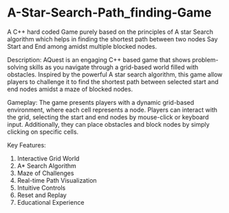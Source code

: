 # A-Star-Search-Path_finding-Game
A C++ hard coded Game purely based on the principles of A star Search algorithm which helps in finding the shortest path between two nodes Say Start and End among amidst multiple blocked nodes.



Description:                                                                                                                                 AQuest is an engaging C++ based game that shows problem-solving skills as you navigate through a grid-based world filled with obstacles. Inspired by the powerful A star search algorithm, this game allow players to challenge it to find the shortest path between selected start and end nodes amidst a maze of blocked nodes.                                                                                   



Gameplay:
The game presents players with a dynamic grid-based environment, where each cell represents a node. Players can interact with the grid, selecting the start and end nodes by mouse-click or keyboard input. Additionally, they can place obstacles and block nodes by simply clicking on specific cells.                                                                                                                           


Key Features:
1. Interactive Grid World
2. A* Search Algorithm
3. Maze of Challenges
4. Real-time Path Visualization
5. Intuitive Controls
6. Reset and Replay
7. Educational Experience
